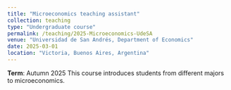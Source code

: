 ```yaml
---
title: "Microeconomics teaching assistant"
collection: teaching
type: "Undergraduate course"
permalink: /teaching/2025-Microeconomics-UdeSA
venue: "Universidad de San Andrés, Department of Economics"
date: 2025-03-01
location: "Victoria, Buenos Aires, Argentina"
---
```


**Term**: Autumn 2025
This course introduces students from different majors to microeconomics.
